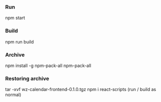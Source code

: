 ### Run
npm start

### Build
npm run build

### Archive
npm install -g npm-pack-all
npm-pack-all

### Restoring archive
tar -xvf wz-calendar-frontend-0.1.0.tgz
npm i react-scripts
(run / build as normal)
